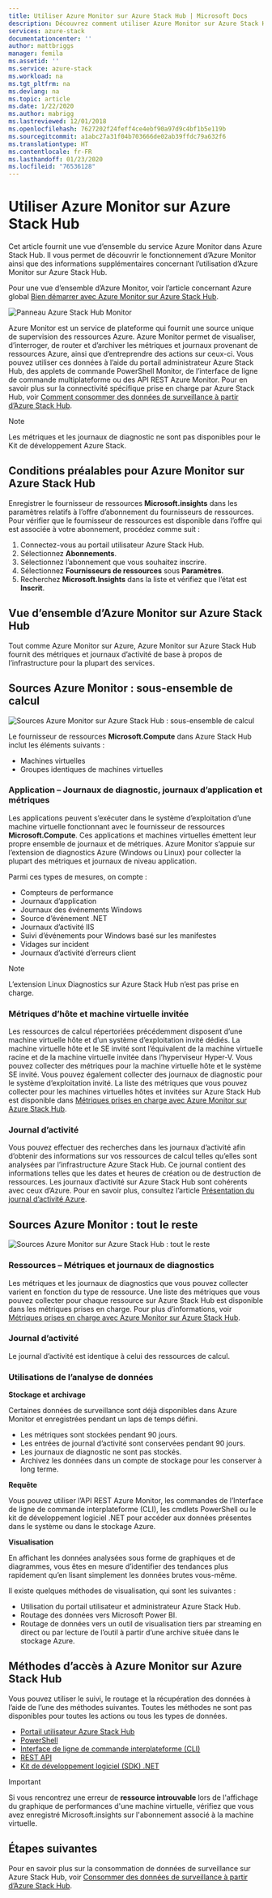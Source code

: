 ```yaml
---
title: Utiliser Azure Monitor sur Azure Stack Hub | Microsoft Docs
description: Découvrez comment utiliser Azure Monitor sur Azure Stack Hub.
services: azure-stack
documentationcenter: ''
author: mattbriggs
manager: femila
ms.assetid: ''
ms.service: azure-stack
ms.workload: na
ms.tgt_pltfrm: na
ms.devlang: na
ms.topic: article
ms.date: 1/22/2020
ms.author: mabrigg
ms.lastreviewed: 12/01/2018
ms.openlocfilehash: 7627202f24feff4ce4ebf90a97d9c4bf1b5e119b
ms.sourcegitcommit: a1abc27a31f04b703666de02ab39ffdc79a632f6
ms.translationtype: HT
ms.contentlocale: fr-FR
ms.lasthandoff: 01/23/2020
ms.locfileid: "76536128"
---
```

# <a name="use-azure-monitor-on-azure-stack-hub"></a>Utiliser Azure Monitor sur Azure Stack Hub

Cet article fournit une vue d’ensemble du service Azure Monitor dans Azure Stack Hub. Il vous permet de découvrir le fonctionnement d’Azure Monitor ainsi que des informations supplémentaires concernant l’utilisation d’Azure Monitor sur Azure Stack Hub. 

Pour une vue d’ensemble d’Azure Monitor, voir l’article concernant Azure global [Bien démarrer avec Azure Monitor sur Azure Stack Hub](https://docs.microsoft.com/azure/monitoring-and-diagnostics/monitoring-get-started).

![Panneau Azure Stack Hub Monitor](./media/azure-stack-metrics-azure-data/azs-monitor.png)

Azure Monitor est un service de plateforme qui fournit une source unique de supervision des ressources Azure. Azure Monitor permet de visualiser, d’interroger, de router et d’archiver les métriques et journaux provenant de ressources Azure, ainsi que d’entreprendre des actions sur ceux-ci. Vous pouvez utiliser ces données à l’aide du portail administrateur Azure Stack Hub, des applets de commande PowerShell Monitor, de l’interface de ligne de commande multiplateforme ou des API REST Azure Monitor. Pour en savoir plus sur la connectivité spécifique prise en charge par Azure Stack Hub, voir [Comment consommer des données de surveillance à partir d’Azure Stack Hub](azure-stack-metrics-monitor.md).

> [!Note]
> Les métriques et les journaux de diagnostic ne sont pas disponibles pour le Kit de développement Azure Stack.

## <a name="prerequisites-for-azure-monitor-on-azure-stack-hub"></a>Conditions préalables pour Azure Monitor sur Azure Stack Hub

Enregistrer le fournisseur de ressources **Microsoft.insights** dans les paramètres relatifs à l’offre d’abonnement du fournisseurs de ressources. Pour vérifier que le fournisseur de ressources est disponible dans l’offre qui est associée à votre abonnement, procédez comme suit :

1. Connectez-vous au portail utilisateur Azure Stack Hub.
2. Sélectionnez **Abonnements**.
3. Sélectionnez l’abonnement que vous souhaitez inscrire.
4. Sélectionnez **Fournisseurs de ressources** sous **Paramètres**. 
5. Recherchez **Microsoft.Insights** dans la liste et vérifiez que l’état est **Inscrit**.

## <a name="overview-of-azure-monitor-on-azure-stack-hub"></a>Vue d’ensemble d’Azure Monitor sur Azure Stack Hub

Tout comme Azure Monitor sur Azure, Azure Monitor sur Azure Stack Hub fournit des métriques et journaux d’activité de base à propos de l’infrastructure pour la plupart des services.

## <a name="azure-monitor-sources-compute-subset"></a>Sources Azure Monitor : sous-ensemble de calcul

![Sources Azure Monitor sur Azure Stack Hub : sous-ensemble de calcul](media//azure-stack-metrics-azure-data/azs-monitor-computersubset.png)

Le fournisseur de ressources **Microsoft.Compute** dans Azure Stack Hub inclut les éléments suivants :
 - Machines virtuelles 
 - Groupes identiques de machines virtuelles

### <a name="application---diagnostics-logs-app-logs-and-metrics"></a>Application – Journaux de diagnostic, journaux d’application et métriques

Les applications peuvent s’exécuter dans le système d’exploitation d’une machine virtuelle fonctionnant avec le fournisseur de ressources **Microsoft.Compute**. Ces applications et machines virtuelles émettent leur propre ensemble de journaux et de métriques. Azure Monitor s’appuie sur l’extension de diagnostics Azure (Windows ou Linux) pour collecter la plupart des métriques et journaux de niveau application.

Parmi ces types de mesures, on compte :
 - Compteurs de performance
 - Journaux d’application
 - Journaux des événements Windows
 - Source d’événement .NET
 - Journaux d’activité IIS
 - Suivi d’événements pour Windows basé sur les manifestes
 - Vidages sur incident
 - Journaux d’activité d’erreurs client

> [!Note]  
> L’extension Linux Diagnostics sur Azure Stack Hub n’est pas prise en charge.

### <a name="host-and-guest-vm-metrics"></a>Métriques d’hôte et machine virtuelle invitée

Les ressources de calcul répertoriées précédemment disposent d’une machine virtuelle hôte et d’un système d’exploitation invité dédiés. La machine virtuelle hôte et le SE invité sont l’équivalent de la machine virtuelle racine et de la machine virtuelle invitée dans l’hyperviseur Hyper-V. Vous pouvez collecter des métriques pour la machine virtuelle hôte et le système SE invité. Vous pouvez également collecter des journaux de diagnostic pour le système d’exploitation invité. La liste des métriques que vous pouvez collecter pour les machines virtuelles hôtes et invitées sur Azure Stack Hub est disponible dans [Métriques prises en charge avec Azure Monitor sur Azure Stack Hub](azure-stack-metrics-supported.md). 

### <a name="activity-log"></a>Journal d’activité

Vous pouvez effectuer des recherches dans les journaux d’activité afin d’obtenir des informations sur vos ressources de calcul telles qu’elles sont analysées par l’infrastructure Azure Stack Hub. Ce journal contient des informations telles que les dates et heures de création ou de destruction de ressources. Les journaux d’activité sur Azure Stack Hub sont cohérents avec ceux d’Azure. Pour en savoir plus, consultez l’article [Présentation du journal d’activité Azure](https://docs.microsoft.com/azure/monitoring-and-diagnostics/monitoring-overview-activity-logs). 


## <a name="azure-monitor-sources-everything-else"></a>Sources Azure Monitor : tout le reste

![Sources Azure Monitor sur Azure Stack Hub : tout le reste](media//azure-stack-metrics-azure-data/azs-monitor-othersubset.png)

### <a name="resources---metrics-and-diagnostics-logs"></a>Ressources – Métriques et journaux de diagnostics

Les métriques et les journaux de diagnostics que vous pouvez collecter varient en fonction du type de ressource. Une liste des métriques que vous pouvez collecter pour chaque ressource sur Azure Stack Hub est disponible dans les métriques prises en charge. Pour plus d’informations, voir [Métriques prises en charge avec Azure Monitor sur Azure Stack Hub](azure-stack-metrics-supported.md).

### <a name="activity-log"></a>Journal d’activité

Le journal d’activité est identique à celui des ressources de calcul. 

### <a name="uses-for-monitoring-data"></a>Utilisations de l’analyse de données

**Stockage et archivage**  

Certaines données de surveillance sont déjà disponibles dans Azure Monitor et enregistrées pendant un laps de temps défini. 
 - Les métriques sont stockées pendant 90 jours. 
 - Les entrées de journal d’activité sont conservées pendant 90 jours. 
 - Les journaux de diagnostic ne sont pas stockés.
 - Archivez les données dans un compte de stockage pour les conserver à long terme.

**Requête**  

Vous pouvez utiliser l’API REST Azure Monitor, les commandes de l’Interface de ligne de commande interplateforme (CLI), les cmdlets PowerShell ou le kit de développement logiciel .NET pour accéder aux données présentes dans le système ou dans le stockage Azure. 

**Visualisation**

En affichant les données analysées sous forme de graphiques et de diagrammes, vous êtes en mesure d’identifier des tendances plus rapidement qu’en lisant simplement les données brutes vous-même. 

Il existe quelques méthodes de visualisation, qui sont les suivantes :
 - Utilisation du portail utilisateur et administrateur Azure Stack Hub.
 - Routage des données vers Microsoft Power BI.
 - Routage de données vers un outil de visualisation tiers par streaming en direct ou par lecture de l’outil à partir d’une archive située dans le stockage Azure.

## <a name="methods-of-accessing-azure-monitor-on-azure-stack-hub"></a>Méthodes d’accès à Azure Monitor sur Azure Stack Hub

Vous pouvez utiliser le suivi, le routage et la récupération des données à l’aide de l’une des méthodes suivantes. Toutes les méthodes ne sont pas disponibles pour toutes les actions ou tous les types de données. 

 - [Portail utilisateur Azure Stack Hub ](azure-stack-use-portal.md)
 - [PowerShell](https://docs.microsoft.com/azure/monitoring-and-diagnostics/insights-powershell-samples)
 - [Interface de ligne de commande interplateforme (CLI)](https://docs.microsoft.com/azure/monitoring-and-diagnostics/insights-cli-samples)
 - [REST API](https://docs.microsoft.com/rest/api/monitor)
 - [Kit de développement logiciel (SDK) .NET](https://www.nuget.org/packages/Microsoft.Azure.Management.Monitor)

> [!Important]  
> Si vous rencontrez une erreur de **ressource introuvable** lors de l'affichage du graphique de performances d'une machine virtuelle, vérifiez que vous avez enregistré Microsoft.insights sur l'abonnement associé à la machine virtuelle.

## <a name="next-steps"></a>Étapes suivantes

Pour en savoir plus sur la consommation de données de surveillance sur Azure Stack Hub, voir [Consommer des données de surveillance à partir d’Azure Stack Hub](azure-stack-metrics-monitor.md).

